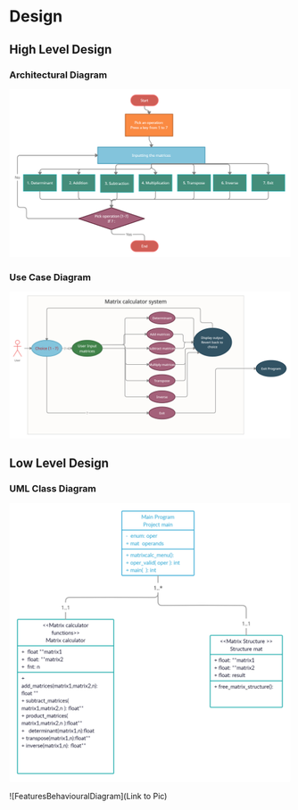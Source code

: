 # Design

## High Level Design 

### Architectural Diagram
![Architecture](https://github.com/hemanthasapu/256889-miniproject-ltts/blob/main/2_Design/Flowchart.png)

### Use Case Diagram
![Use Case Diagram](https://github.com/hemanthasapu/256889-miniproject-ltts/blob/main/2_Design/UsecaseDiagram.png)

## Low Level Design 

### UML Class Diagram
![UML class diagram](https://github.com/hemanthasapu/256889-miniproject-ltts/blob/main/2_Design/umlclassdiagram.png)

![FeaturesBehaviouralDiagram](Link to Pic)